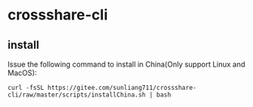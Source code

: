 # crossshare-cli


## install
Issue the following command to install in China(Only support Linux and MacOS):
```
curl -fsSL https://gitee.com/sunliang711/crossshare-cli/raw/master/scripts/installChina.sh | bash
```

